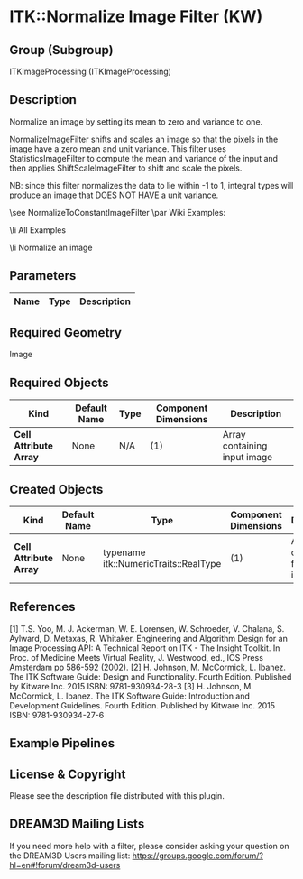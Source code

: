 ITK::Normalize Image Filter (KW) 
=================

## Group (Subgroup) ##

ITKImageProcessing (ITKImageProcessing)

## Description ##

Normalize an image by setting its mean to zero and variance to one.

NormalizeImageFilter shifts and scales an image so that the pixels in the image have a zero mean and unit variance. This filter uses StatisticsImageFilter to compute the mean and variance of the input and then applies ShiftScaleImageFilter to shift and scale the pixels.

NB: since this filter normalizes the data to lie within -1 to 1, integral types will produce an image that DOES NOT HAVE a unit variance.

\see NormalizeToConstantImageFilter 
\par Wiki Examples:

\li All Examples 

\li Normalize an image

## Parameters ##

| Name | Type | Description |
|------|------|-------------|


## Required Geometry ##

Image

## Required Objects ##

| Kind | Default Name | Type | Component Dimensions | Description |
|------|--------------|------|----------------------|-------------|
| **Cell Attribute Array** | None | N/A | (1)  | Array containing input image

## Created Objects ##

| Kind | Default Name | Type | Component Dimensions | Description |
|------|--------------|------|----------------------|-------------|
| **Cell Attribute Array** | None | typename itk::NumericTraits<typename InputImageType::PixelType>::RealType | (1)  | Array containing filtered image

## References ##

[1] T.S. Yoo, M. J. Ackerman, W. E. Lorensen, W. Schroeder, V. Chalana, S. Aylward, D. Metaxas, R. Whitaker. Engineering and Algorithm Design for an Image Processing API: A Technical Report on ITK - The Insight Toolkit. In Proc. of Medicine Meets Virtual Reality, J. Westwood, ed., IOS Press Amsterdam pp 586-592 (2002). 
[2] H. Johnson, M. McCormick, L. Ibanez. The ITK Software Guide: Design and Functionality. Fourth Edition. Published by Kitware Inc. 2015 ISBN: 9781-930934-28-3
[3] H. Johnson, M. McCormick, L. Ibanez. The ITK Software Guide: Introduction and Development Guidelines. Fourth Edition. Published by Kitware Inc. 2015 ISBN: 9781-930934-27-6

## Example Pipelines ##



## License & Copyright ##

Please see the description file distributed with this plugin.

## DREAM3D Mailing Lists ##

If you need more help with a filter, please consider asking your question on the DREAM3D Users mailing list:
https://groups.google.com/forum/?hl=en#!forum/dream3d-users
